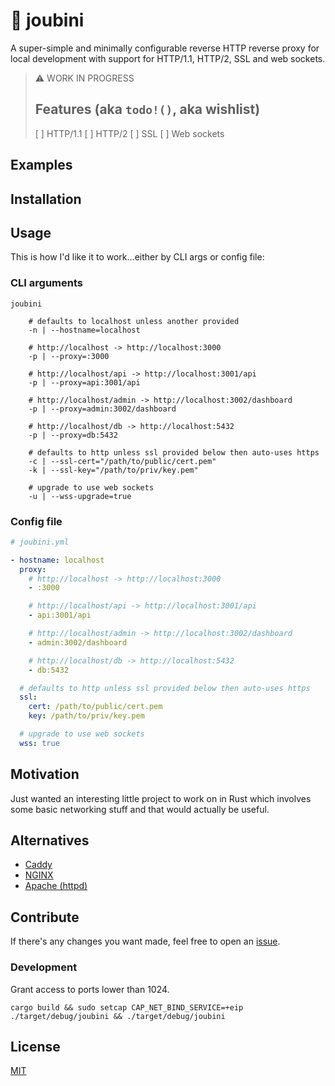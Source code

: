 # 🐙 joubini

A super-simple and minimally configurable reverse HTTP reverse proxy for local development with support for HTTP/1.1, HTTP/2, SSL and web sockets.

> ⚠️ WORK IN PROGRESS
>
> ## Features (aka `todo!()`, aka wishlist)
>
> [ ] HTTP/1.1
> [ ] HTTP/2
> [ ] SSL
> [ ] Web sockets

## Examples

## Installation

## Usage

This is how I'd like it to work...either by CLI args or config file:

### CLI arguments

```shell
joubini

	# defaults to localhost unless another provided
	-n | --hostname=localhost

	# http://localhost -> http://localhost:3000
	-p | --proxy=:3000

	# http://localhost/api -> http://localhost:3001/api
	-p | --proxy=api:3001/api

	# http://localhost/admin -> http://localhost:3002/dashboard
	-p | --proxy=admin:3002/dashboard

	# http://localhost/db -> http://localhost:5432
	-p | --proxy=db:5432

	# defaults to http unless ssl provided below then auto-uses https
	-c | --ssl-cert="/path/to/public/cert.pem"
	-k | --ssl-key="/path/to/priv/key.pem"

	# upgrade to use web sockets
	-u | --wss-upgrade=true

```

### Config file

```yaml
# joubini.yml

- hostname: localhost
  proxy:
    # http://localhost -> http://localhost:3000
    - :3000

    # http://localhost/api -> http://localhost:3001/api
    - api:3001/api

    # http://localhost/admin -> http://localhost:3002/dashboard
    - admin:3002/dashboard

    # http://localhost/db -> http://localhost:5432
    - db:5432

  # defaults to http unless ssl provided below then auto-uses https
  ssl:
    cert: /path/to/public/cert.pem
    key: /path/to/priv/key.pem

  # upgrade to use web sockets
  wss: true
```

## Motivation

Just wanted an interesting little project to work on in Rust which involves some basic networking stuff and that would actually be useful.

## Alternatives

- [Caddy](https://caddyserver.com/)
- [NGINX](https://www.nginx.com/)
- [Apache (httpd)](https://httpd.apache.org/)

## Contribute

If there's any changes you want made, feel free to open an [issue](https://github.com/nixpig/joubini/issues).

### Development

Grant access to ports lower than 1024.

```shell
cargo build && sudo setcap CAP_NET_BIND_SERVICE=+eip ./target/debug/joubini && ./target/debug/joubini

```

## License

[MIT](https://github.com/nixpig/joubini?tab=MIT-1-ov-file#readme)

